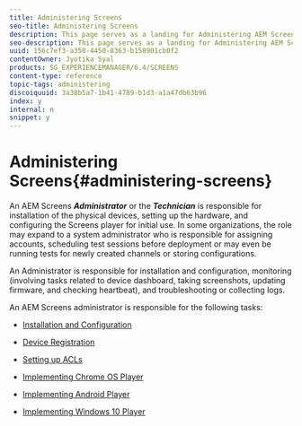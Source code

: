 ```yaml
---
title: Administering Screens
seo-title: Administering Screens
description: This page serves as a landing for Administering AEM Screens. Follow this page to learn about administrative roles associated with AEM Screens.
seo-description: This page serves as a landing for Administering AEM Screens. Follow this page to learn about administrative roles associated with AEM Screens.
uuid: 156c7ef3-a350-4450-8363-b158901cb0f2
contentOwner: Jyotika Syal
products: SG_EXPERIENCEMANAGER/6.4/SCREENS
content-type: reference
topic-tags: administering
discoiquuid: 3a38b5a7-1b41-4789-b1d3-a1a47db63b96
index: y
internal: n
snippet: y
---
```


# Administering Screens{#administering-screens}

An AEM Screens ***Administrator*** or the ***Technician*** is responsible for installation of the physical devices, setting up the hardware, and configuring the Screens player for initial use. In some organizations, the role may expand to a system administrator who is responsible for assigning accounts, scheduling test sessions before deployment or may even be running tests for newly created channels or storing configurations.

An Administrator is responsible for installation and configuration, monitoring (involving tasks related to device dashboard, taking screenshots, updating firmware, and checking heartbeat), and troubleshooting or collecting logs.

An AEM Screens administrator is responsible for the following tasks:

* [Installation and Configuration](../../sites/deploying/using/configuring-screens-introduction.md)
* [Device Registration](../../screens/using/device-registration.md)  

* [Setting up ACLs](https://chl-author.corp./content/help/en/experience-manager/6-4/sites/administering/using/setting-up-acls.html)  

* [Implementing Chrome OS Player](https://chl-author.cor/content/help/en/experience-manager/6-4/sites/administering/using/implementing-chrome-os-player.html)
* [Implementing Android Player](https://chl-author.cor/content/help/en/experience-manager/6-4/sites/administering/using/implementing-android-player.html)
* [Implementing Windows 10 Player](../../screens/using/implementing-windows-player.md)

